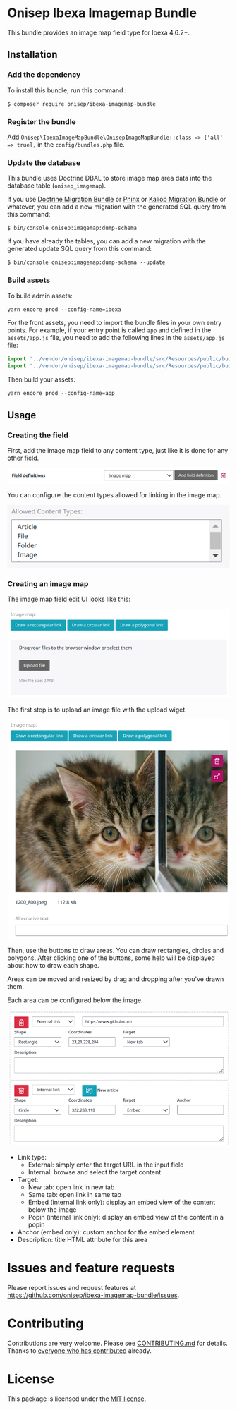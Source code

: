 # Onisep Ibexa Imagemap Bundle

This bundle provides an image map field type for Ibexa 4.6.2+.

## Installation

### Add the dependency

To install this bundle, run this command :

```shell script
$ composer require onisep/ibexa-imagemap-bundle
```

### Register the bundle

Add `Onisep\IbexaImageMapBundle\OnisepImageMapBundle::class => ['all' => true],` in the `config/bundles.php` file.

### Update the database

This bundle uses Doctrine DBAL to store image map area data into the database table (`onisep_imagemap`).

If you use [Doctrine Migration Bundle](https://symfony.com/doc/master/bundles/DoctrineMigrationsBundle/index.html) 
or [Phinx](https://phinx.org/) or [Kaliop Migration Bundle](https://github.com/kaliop-uk/ezmigrationbundle) or whatever,
you can add a new migration with the generated SQL query from this command:

```shell script
$ bin/console onisep:imagemap:dump-schema
```

If you have already the tables, you can add a new migration with the generated update SQL query from this command:

```shell script
$ bin/console onisep:imagemap:dump-schema --update
```

### Build assets

To build admin assets:

```shell script
yarn encore prod --config-name=ibexa
```

For the front assets, you need to import the bundle files in your own entry points. For example, if your entry point is 
called `app` and defined in the `assets/app.js` file, you need to add the following lines in the `assets/app.js` file:

```javascript
import '../vendor/onisep/ibexa-imagemap-bundle/src/Resources/public/build/imagemap_styles.css';
import '../vendor/onisep/ibexa-imagemap-bundle/src/Resources/public/build/imagemap';
```

Then build your assets:

```shell script
yarn encore prod --config-name=app
```

## Usage

### Creating the field

First, add the image map field to any content type, just like it is done for any other field.

![add field type](src/Resources/doc/AddField.png)

You can configure the content types allowed for linking in the image map.

![allowed content types](src/Resources/doc/ContentTypeLimit.png)

### Creating an image map

The image map field edit UI looks like this:

![empty UI](src/Resources/doc/EmptyFieldUI.png)

The first step is to upload an image file with the upload wiget.

![image UI](src/Resources/doc/Image.png)

Then, use the buttons to draw areas. You can draw rectangles, circles and polygons. After clicking one of the buttons, 
some help will be displayed about how to draw each shape.

Areas can be moved and resized by drag and dropping after you've drawn them.

Each area can be configured below the image.

![area UI](src/Resources/doc/AreaUI.png)

- Link type:
  - External: simply enter the target URL in the input field
  - Internal: browse and select the target content
- Target:
  - New tab: open link in new tab
  - Same tab: open link in same tab
  - Embed (internal link only): display an embed view of the content below the image
  - Popin (internal link only): display an embed view of the content in a popin
- Anchor (embed only): custom anchor for the embed element
- Description: title HTML attribute for this area

# Issues and feature requests

Please report issues and request features at https://github.com/onisep/ibexa-imagemap-bundle/issues.

# Contributing

Contributions are very welcome. Please see [CONTRIBUTING.md](CONTRIBUTING.md) for
details. Thanks to [everyone who has contributed](https://github.com/onisep/ibexa-imagemap-bundle/graphs/contributors)
already.

# License

This package is licensed under the [MIT license](LICENSE).
